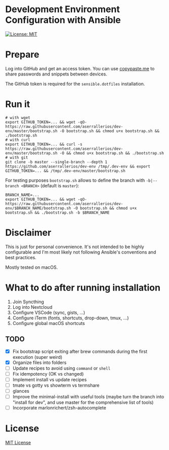 Development Environment Configuration with Ansible
==================================================

[![License: MIT](https://img.shields.io/badge/license-MIT%20License-blue.svg)](https://raw.githubusercontent.com/aserrallerios/dev-env/master/LICENSE)

# Prepare

Log into GitHub and get an access token. You can use [copypaste.me](https://copypaste.me) to share passwords and snippets between devices.

The GitHub token is required for the `sensible.dotfiles` installation.

# Run it

```shell
# with wget
export GITHUB_TOKEN=... && wget -qO- https://raw.githubusercontent.com/aserrallerios/dev-env/master/bootstrap.sh -O bootstrap.sh && chmod u+x bootstrap.sh && ./bootstrap.sh
# with curl
export GITHUB_TOKEN=... && curl -s https://raw.githubusercontent.com/aserrallerios/dev-env/master/bootstrap.sh -O && chmod u+x bootstrap.sh && ./bootstrap.sh
# with git
git clone -b master --single-branch --depth 1 https://github.com/aserrallerios/dev-env /tmp/.dev-env && export GITHUB_TOKEN=... && /tmp/.dev-env/master/bootstrap.sh
```

For testing purposes `bootstrap.sh` allows to define the branch with `-b|--branch <BRANCH>` (default is `master`):

```shell
BRANCH_NAME=...
export GITHUB_TOKEN=... && wget -qO- https://raw.githubusercontent.com/aserrallerios/dev-env/$BRANCH_NAME/bootstrap.sh -O bootstrap.sh && chmod u+x bootstrap.sh && ./bootstrap.sh -b $BRANCH_NAME
```

# Disclaimer

This is just for personal convenience. It's not intended to be highly configurable and I'm most likely not following Ansible's conventions and best practices.

Mostly tested on macOS.

# What to do after running installation

1. Join Syncthing
2. Log into Nextcloud
3. Configure VSCode (sync, gists, ...)
4. Configure iTerm (fonts, shortcuts, drop-down, tmux, ...)
5. Configure global macOS shortcuts

## TODO

- [x] Fix bootstrap script exiting after brew commands during the first execution (super weird)
- [x] Organize files into folders
- [ ] Update recipes to avoid using `command` or `shell`
- [ ] Fix idempotency (OK vs changed)
- [ ] Implement install vs update recipes
- [ ] tmate vs gotty vs showterm vs termshare
- [ ] glances
- [ ] Improve the minimal-install with useful tools (maybe turn the branch into "install for dev", and use master for the comprehensive list of tools)
- [ ] Incorporate marlonrichert/zsh-autocomplete

# License

[MIT License](LICENSE)
